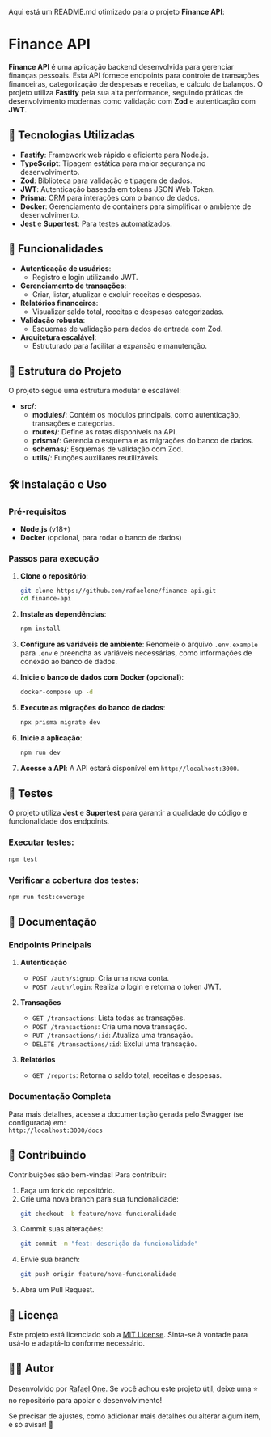 Aqui está um README.md otimizado para o projeto **Finance API**:

# Finance API

**Finance API** é uma aplicação backend desenvolvida para gerenciar finanças pessoais. Esta API fornece endpoints para controle de transações financeiras, categorização de despesas e receitas, e cálculo de balanços. O projeto utiliza **Fastify** pela sua alta performance, seguindo práticas de desenvolvimento modernas como validação com **Zod** e autenticação com **JWT**.

## 🚀 Tecnologias Utilizadas

- **Fastify**: Framework web rápido e eficiente para Node.js.
- **TypeScript**: Tipagem estática para maior segurança no desenvolvimento.
- **Zod**: Biblioteca para validação e tipagem de dados.
- **JWT**: Autenticação baseada em tokens JSON Web Token.
- **Prisma**: ORM para interações com o banco de dados.
- **Docker**: Gerenciamento de containers para simplificar o ambiente de desenvolvimento.
- **Jest** e **Supertest**: Para testes automatizados.

## 📂 Funcionalidades

- **Autenticação de usuários**:
  - Registro e login utilizando JWT.
- **Gerenciamento de transações**:
  - Criar, listar, atualizar e excluir receitas e despesas.
- **Relatórios financeiros**:
  - Visualizar saldo total, receitas e despesas categorizadas.
- **Validação robusta**:
  - Esquemas de validação para dados de entrada com Zod.
- **Arquitetura escalável**:
  - Estruturado para facilitar a expansão e manutenção.

## 📂 Estrutura do Projeto

O projeto segue uma estrutura modular e escalável:

- **src/**:
  - **modules/**: Contém os módulos principais, como autenticação, transações e categorias.
  - **routes/**: Define as rotas disponíveis na API.
  - **prisma/**: Gerencia o esquema e as migrações do banco de dados.
  - **schemas/**: Esquemas de validação com Zod.
  - **utils/**: Funções auxiliares reutilizáveis.

## 🛠️ Instalação e Uso

### Pré-requisitos

- **Node.js** (v18+)
- **Docker** (opcional, para rodar o banco de dados)

### Passos para execução

1. **Clone o repositório**:

   ```bash
   git clone https://github.com/rafaelone/finance-api.git
   cd finance-api
   ```

2. **Instale as dependências**:

   ```bash
   npm install
   ```

3. **Configure as variáveis de ambiente**:
   Renomeie o arquivo `.env.example` para `.env` e preencha as variáveis necessárias, como informações de conexão ao banco de dados.

4. **Inicie o banco de dados com Docker (opcional)**:

   ```bash
   docker-compose up -d
   ```

5. **Execute as migrações do banco de dados**:

   ```bash
   npx prisma migrate dev
   ```

6. **Inicie a aplicação**:

   ```bash
   npm run dev
   ```

7. **Acesse a API**:
   A API estará disponível em `http://localhost:3000`.

## 🧪 Testes

O projeto utiliza **Jest** e **Supertest** para garantir a qualidade do código e funcionalidade dos endpoints.

### Executar testes:

```bash
npm test
```

### Verificar a cobertura dos testes:

```bash
npm run test:coverage
```

## 📖 Documentação

### Endpoints Principais

1. **Autenticação**

   - `POST /auth/signup`: Cria uma nova conta.
   - `POST /auth/login`: Realiza o login e retorna o token JWT.

2. **Transações**

   - `GET /transactions`: Lista todas as transações.
   - `POST /transactions`: Cria uma nova transação.
   - `PUT /transactions/:id`: Atualiza uma transação.
   - `DELETE /transactions/:id`: Exclui uma transação.

3. **Relatórios**
   - `GET /reports`: Retorna o saldo total, receitas e despesas.

### Documentação Completa

Para mais detalhes, acesse a documentação gerada pelo Swagger (se configurada) em:  
`http://localhost:3000/docs`

## 🤝 Contribuindo

Contribuições são bem-vindas! Para contribuir:

1. Faça um fork do repositório.
2. Crie uma nova branch para sua funcionalidade:
   ```bash
   git checkout -b feature/nova-funcionalidade
   ```
3. Commit suas alterações:
   ```bash
   git commit -m "feat: descrição da funcionalidade"
   ```
4. Envie sua branch:
   ```bash
   git push origin feature/nova-funcionalidade
   ```
5. Abra um Pull Request.

## 📝 Licença

Este projeto está licenciado sob a [MIT License](LICENSE). Sinta-se à vontade para usá-lo e adaptá-lo conforme necessário.

## 👨‍💻 Autor

Desenvolvido por [Rafael One](https://github.com/rafaelone). Se você achou este projeto útil, deixe uma ⭐ no repositório para apoiar o desenvolvimento!

Se precisar de ajustes, como adicionar mais detalhes ou alterar algum item, é só avisar! 🚀
